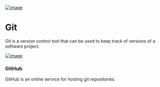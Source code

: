 [![image](static/encyclopedia/Git.png)](https://git-scm.com/) 

# Git
Git is a version control tool that can be used to keep track of versions of a software project.

[![image](static/encyclopedia/GitHub.png)](https://github.com/) 


### GitHub
GitHub is an online service for hosting git repositories.
